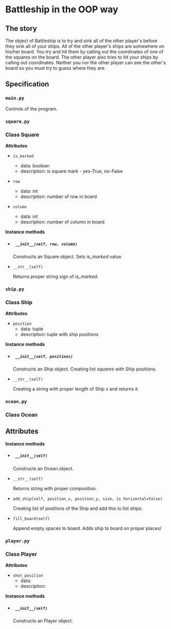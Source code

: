 # Battleship in the OOP way

## The story

The object of Battleship is to try and sink all of the other player's before they sink all of your ships. All of the other player's ships are somewhere on his/her board.  You try and hit them by calling out the coordinates of one of the squares on the board.  The other player also tries to hit your ships by calling out coordinates. Neither you nor the other player can see the other's board so you must try to guess where they are.

## Specification


### `main.py`
Controls of the program.


### `square.py`

### Class Square

__Attributes__

* `is_marked`
  - data: boolean
  - description: is square mark - yes-True, no-False

* `row`
  - data: int
  - description: number of row in board

* `column`
  - data: int
  - description: number of column in board

__Instance methods__

* ##### ` __init__(self, row, column)`

  Constructs an Square object.
  Sets *is_marked* value.

* `__str__(self)`

  Returns proper string sign of *is_marked*.


### `ship.py`

### Class Ship

__Attributes__

* `position`
  - data: tuple
  - description: tuple with ship positions

__Instance methods__

* ##### ` __init__(self, positions)`

  Constructs an Ship object.
  Creating list *squares* with Ship positions.

* `__str__(self)`

  Creating a string with proper length of Ship *x* and returns it.


### `ocean.py`

### Class Ocean

__Attributes__
  --

__Instance methods__

* ##### ` __init__(self)`

  Constructs an Ocean object.

* `__str__(self)`

  Returns string with proper composition.

* `add_ship(self, position_x, position_y, size, is horizontal=False)`

  Creating list of positions of the Ship and add this to list ships.

* `fill_board(self)`

  Append empty spaces to board.
  Adds ship to board on proper places/


### `player.py`

### Class Player

__Attributes__
* `shot_position`
  - data:
  - description: 

__Instance methods__

* ##### ` __init__(self)`

  Constructs an Player object.
